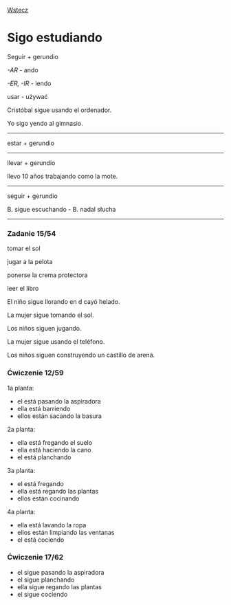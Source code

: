 [Wstecz](../hiszpanski.md)

# Sigo estudiando

Seguir + gerundio

<i>-AR</i> - ando

<i>-ER, -IR</i> - iendo

usar - używać

Cristóbal sigue usando el ordenador.

Yo sigo yendo al gimnasio.

---

estar + gerundio

---

llevar + gerundio

llevo 10 años trabajando como la mote.

---

seguir + gerundio

B. sigue escuchando - B. nadal słucha

---

### Zadanie 15/54

tomar el sol

jugar a la pelota

ponerse la crema protectora

leer el libro

El niño sigue llorando en d cayó helado.

La mujer sigue tomando el sol.

Los niños siguen jugando.

La mujer sigue usando el teléfono.

Los niños siguen construyendo un castillo de arena.

### Ćwiczenie 12/59

1a planta:

-   el está pasando la aspiradora
-   ella está barriendo
-   ellos están sacando la basura

2a planta:

-   ella está fregando el suelo
-   ella está haciendo la cano
-   el está planchando

3a planta:

-   el está fregando
-   ella está regando las plantas
-   ellos están cocinando

4a planta:

-   ella está lavando la ropa
-   ellos están limpiando las ventanas
-   el está cociendo

### Ćwiczenie 17/62

- el sigue pasando la aspiradora
- el sigue planchando
- ella sigue regando las plantas
- el sigue cociendo